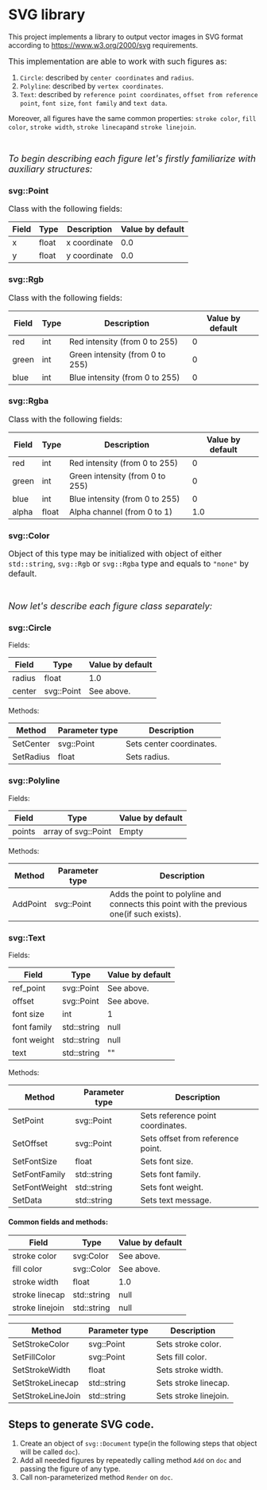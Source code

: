 # SVG library

This project implements a library to output vector images in SVG format
according to https://www.w3.org/2000/svg requirements.

<font size="3">This implementation are able to work with such figures as: </font>

1. `Circle`: described by `center coordinates` and `radius`.
2. `Polyline`: described by `vertex coordinates`.
3. `Text`: described by `reference point coordinates`, `offset from
   reference point`, `font size`, `font family` and `text data`.</font>

Moreover, all figures have the same common properties:
`stroke color`, `fill color`, `stroke width`, `stroke linecap`and `stroke linejoin`.

<br>

<font size="4">*To begin describing each figure let's firstly familiarize with auxiliary structures:* </font>

### svg::Point

<font size="3">Class with the following fields: </font>

| Field | Type  | Description  | Value by default |
|-------|-------|--------------|------------------|
| x     | float | x coordinate | 0.0              |
| y     | float | y coordinate | 0.0              |

### svg::Rgb

<font size="3">Class with the following fields: </font>

| Field | Type | Description                     | Value by default |
|-------|------|---------------------------------|------------------|
| red   | int  | Red intensity (from 0 to 255)   | 0                |
| green | int  | Green intensity (from 0 to 255) | 0                |
| blue  | int  | Blue intensity (from 0 to 255)  | 0                |

### svg::Rgba

<font size="3">Class with the following fields: </font>

| Field | Type  | Description                     | Value by default |
|-------|-------|---------------------------------|------------------|
| red   | int   | Red intensity (from 0 to 255)   | 0                |
| green | int   | Green intensity (from 0 to 255) | 0                |
| blue  | int   | Blue intensity (from 0 to 255)  | 0                |
| alpha | float | Alpha channel (from 0 to 1)     | 1.0              |

### svg::Color

<font size="3">Object of this type may be initialized with object of either `std::string`, `svg::Rgb` or `svg::Rgba`
type and equals to `"none"` by default. </font>

<br>

<font size="4">*Now let's describe each figure class separately:* </font>

### svg::Circle

Fields:

| Field  | Type       | Value by default |
|--------|------------|------------------|
| radius | float      | 1.0              |
| center | svg::Point | See above.       |

Methods:

| Method    | Parameter type | Description              | 
|-----------|----------------|--------------------------|
| SetCenter | svg::Point     | Sets center coordinates. |
| SetRadius | float          | Sets radius.             |

### svg::Polyline

Fields:

| Field  | Type                | Value by default |
|--------|---------------------|------------------|
| points | array of svg::Point | Empty            |

Methods:

| Method   | Parameter type | Description                                                                               | 
|----------|----------------|-------------------------------------------------------------------------------------------|
| AddPoint | svg::Point     | Adds the point to polyline and connects this point with the previous one(if such exists). |

### svg::Text

Fields:

| Field       | Type        | Value by default |
|-------------|-------------|------------------|
| ref_point   | svg::Point  | See above.       |
| offset      | svg::Point  | See above.       |
| font size   | int         | 1                |
| font family | std::string | null             |
| font weight | std::string | null             |
| text        | std::string | ""               |

Methods:

| Method        | Parameter type | Description                       | 
|---------------|----------------|-----------------------------------|
| SetPoint      | svg::Point     | Sets reference point coordinates. |
| SetOffset     | svg::Point     | Sets offset from reference point. |
| SetFontSize   | float          | Sets font size.                   |
| SetFontFamily | std::string    | Sets font family.                 |
| SetFontWeight | std::string    | Sets font weight.                 |
| SetData       | std::string    | Sets text message.                |

#### Common fields and methods:

| Field           | Type        | Value by default |
|-----------------|-------------|------------------|
| stroke color    | svg:Color   | See above.       |
| fill color      | svg::Color  | See above.       |
| stroke width    | float       | 1.0              |
| stroke linecap  | std::string | null             |
| stroke linejoin | std::string | null             |

| Method            | Parameter type | Description           | 
|-------------------|----------------|-----------------------|
| SetStrokeColor    | svg::Point     | Sets stroke color.    |
| SetFillColor      | svg::Point     | Sets fill color.      |
| SetStrokeWidth    | float          | Sets stroke width.    |
| SetStrokeLinecap  | std::string    | Sets stroke linecap.  |
| SetStrokeLineJoin | std::string    | Sets stroke linejoin. |

## Steps to generate SVG code.

1. Create an object of `svg::Document` type(in the following steps that object will be called `doc`).
2. Add all needed figures by repeatedly calling method `Add` on `doc` and passing the figure of
   any type.
3. Call non-parameterized method `Render` on `doc`.

